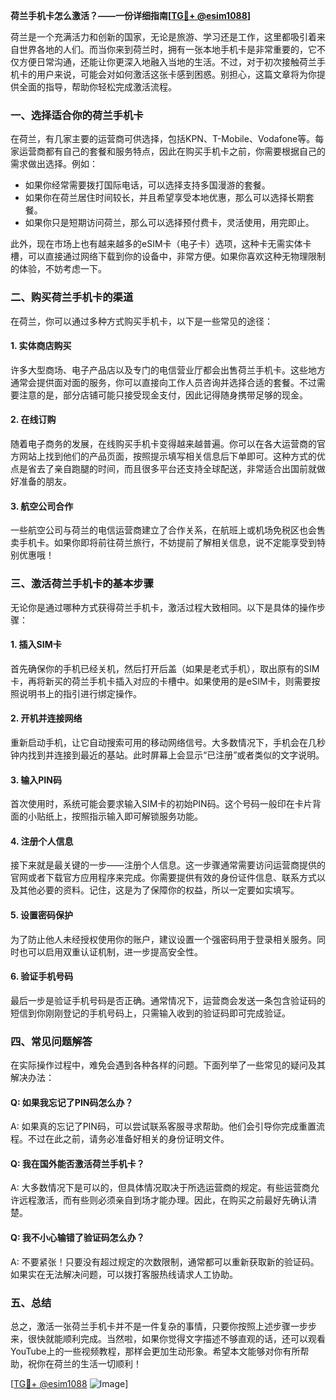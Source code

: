 **荷兰手机卡怎么激活？——一份详细指南[[TG💪+ @esim1088](https://t.me/s/esim1088)]**

荷兰是一个充满活力和创新的国家，无论是旅游、学习还是工作，这里都吸引着来自世界各地的人们。而当你来到荷兰时，拥有一张本地手机卡是非常重要的，它不仅方便日常沟通，还能让你更深入地融入当地的生活。不过，对于初次接触荷兰手机卡的用户来说，可能会对如何激活这张卡感到困惑。别担心，这篇文章将为你提供全面的指导，帮助你轻松完成激活流程。

### 一、选择适合你的荷兰手机卡

在荷兰，有几家主要的运营商可供选择，包括KPN、T-Mobile、Vodafone等。每家运营商都有自己的套餐和服务特点，因此在购买手机卡之前，你需要根据自己的需求做出选择。例如：

- 如果你经常需要拨打国际电话，可以选择支持多国漫游的套餐。
- 如果你在荷兰居住时间较长，并且希望享受本地优惠，那么可以选择长期套餐。
- 如果你只是短期访问荷兰，那么可以选择预付费卡，灵活使用，用完即止。

此外，现在市场上也有越来越多的eSIM卡（电子卡）选项，这种卡无需实体卡槽，可以直接通过网络下载到你的设备中，非常方便。如果你喜欢这种无物理限制的体验，不妨考虑一下。

### 二、购买荷兰手机卡的渠道

在荷兰，你可以通过多种方式购买手机卡，以下是一些常见的途径：

#### 1. 实体商店购买
许多大型商场、电子产品店以及专门的电信营业厅都会出售荷兰手机卡。这些地方通常会提供面对面的服务，你可以直接向工作人员咨询并选择合适的套餐。不过需要注意的是，部分店铺可能只接受现金支付，因此记得随身携带足够的现金。

#### 2. 在线订购
随着电子商务的发展，在线购买手机卡变得越来越普遍。你可以在各大运营商的官方网站上找到他们的产品页面，按照提示填写相关信息后下单即可。这种方式的优点是省去了亲自跑腿的时间，而且很多平台还支持全球配送，非常适合出国前就做好准备的朋友。

#### 3. 航空公司合作
一些航空公司与荷兰的电信运营商建立了合作关系，在航班上或机场免税区也会售卖手机卡。如果你即将前往荷兰旅行，不妨提前了解相关信息，说不定能享受到特别优惠哦！

### 三、激活荷兰手机卡的基本步骤

无论你是通过哪种方式获得荷兰手机卡，激活过程大致相同。以下是具体的操作步骤：

#### 1. 插入SIM卡
首先确保你的手机已经关机，然后打开后盖（如果是老式手机），取出原有的SIM卡，再将新买的荷兰手机卡插入对应的卡槽中。如果使用的是eSIM卡，则需要按照说明书上的指引进行绑定操作。

#### 2. 开机并连接网络
重新启动手机，让它自动搜索可用的移动网络信号。大多数情况下，手机会在几秒钟内找到并连接到最近的基站。此时屏幕上会显示“已注册”或者类似的文字说明。

#### 3. 输入PIN码
首次使用时，系统可能会要求输入SIM卡的初始PIN码。这个号码一般印在卡片背面的小贴纸上，按照指示输入即可解锁服务功能。

#### 4. 注册个人信息
接下来就是最关键的一步——注册个人信息。这一步骤通常需要访问运营商提供的官网或者下载官方应用程序来完成。你需要提供有效的身份证件信息、联系方式以及其他必要的资料。记住，这是为了保障你的权益，所以一定要如实填写。

#### 5. 设置密码保护
为了防止他人未经授权使用你的账户，建议设置一个强密码用于登录相关服务。同时也可以启用双重认证机制，进一步提高安全性。

#### 6. 验证手机号码
最后一步是验证手机号码是否正确。通常情况下，运营商会发送一条包含验证码的短信到你刚刚登记的手机号码上，只需输入收到的验证码即可完成验证。

### 四、常见问题解答

在实际操作过程中，难免会遇到各种各样的问题。下面列举了一些常见的疑问及其解决办法：

#### Q: 如果我忘记了PIN码怎么办？
A: 如果真的忘记了PIN码，可以尝试联系客服寻求帮助。他们会引导你完成重置流程。不过在此之前，请务必准备好相关的身份证明文件。

#### Q: 我在国外能否激活荷兰手机卡？
A: 大多数情况下是可以的，但具体情况取决于所选运营商的规定。有些运营商允许远程激活，而有些则必须亲自到场才能办理。因此，在购买之前最好先确认清楚。

#### Q: 我不小心输错了验证码怎么办？
A: 不要紧张！只要没有超过规定的次数限制，通常都可以重新获取新的验证码。如果实在无法解决问题，可以拨打客服热线请求人工协助。

### 五、总结

总之，激活一张荷兰手机卡并不是一件复杂的事情，只要你按照上述步骤一步步来，很快就能顺利完成。当然啦，如果你觉得文字描述不够直观的话，还可以观看YouTube上的一些视频教程，那样会更加生动形象。希望本文能够对你有所帮助，祝你在荷兰的生活一切顺利！

[[TG💪+ @esim1088](https://t.me/s/esim1088) ![Image](https://i.postimg.cc/4NQfJmqS/Snipaste-2025-05-13-00-14-12.png)]
